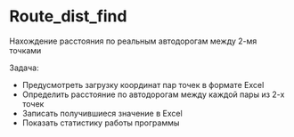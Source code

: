 # Route_dist_find
Нахождение расстояния по реальным автодорогам между 2-мя точками

Задача:

- Предусмотреть загрузку координат пар точек в формате Excel
- Определить расстояние по автодорогам между каждой пары из 2-х точек
- Записать получившиеся значение в Excel
- Показать статистику работы программы
